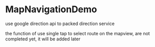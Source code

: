 MapNavigationDemo
=================

use google direction api to packed direction service

the function of use single tap to select route on the mapview, are not completed yet, it will be added later
